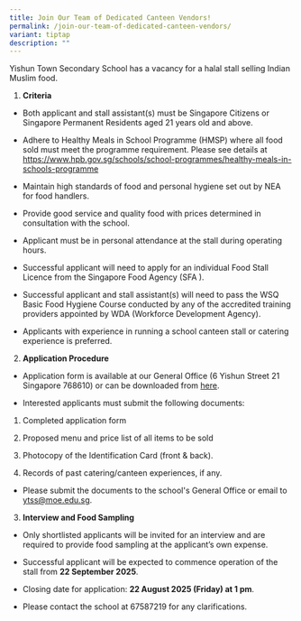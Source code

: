 ```yaml
---
title: Join Our Team of Dedicated Canteen Vendors!
permalink: /join-our-team-of-dedicated-canteen-vendors/
variant: tiptap
description: ""
---
```

<p>Yishun Town Secondary School has a vacancy for a halal stall selling Indian
Muslim food.</p>
<ol data-tight="true" class="tight">
<li>
<p><strong>Criteria</strong>
</p>
</li>
</ol>
<ul data-tight="true" class="tight">
<li>
<p>Both applicant and stall assistant(s) must be Singapore Citizens or Singapore
Permanent Residents aged 21 years old and above.</p>
</li>
<li>
<p>Adhere to Healthy Meals in School Programme (HMSP) where all food sold
must meet the programme requirement. Please see details at <a href="https://www.hpb.gov.sg/schools/school-programmes/healthy-meals-in-schools-programme" rel="noopener noreferrer nofollow" target="_blank">https://www.hpb.gov.sg/schools/school-programmes/healthy-meals-in-schools-programme</a>
</p>
</li>
<li>
<p>Maintain high standards of food and personal hygiene set out by NEA for
food handlers.</p>
</li>
<li>
<p>Provide good service and quality food with prices determined in consultation
with the school.</p>
</li>
<li>
<p>Applicant must be in personal attendance at the stall during operating
hours.</p>
</li>
<li>
<p>Successful applicant will need to apply for an individual Food Stall Licence
from the Singapore Food Agency (SFA ).</p>
</li>
<li>
<p>Successful applicant and stall assistant(s) will need to pass the WSQ
Basic Food Hygiene Course conducted by any of the accredited training providers
appointed by WDA (Workforce Development Agency).</p>
</li>
<li>
<p>Applicants with experience in running a school canteen stall or catering
experience is preferred.</p>
</li>
</ul>
<p></p>
<ol start="2" data-tight="true" class="tight">
<li>
<p><strong>Application Procedure</strong>
</p>
</li>
</ol>
<ul data-tight="true" class="tight">
<li>
<p>Application form is available at our General Office (6 Yishun Street 21
Singapore 768610) or can be downloaded from <a href="/files/canteen_application_form_2023.pdf" rel="noopener noreferrer nofollow" target="_blank">here</a>.</p>
</li>
<li>
<p>Interested applicants must submit the following documents:</p>
</li>
</ul>
<ol data-tight="true" class="tight">
<li>
<p>Completed application form</p>
</li>
<li>
<p>Proposed menu and price list of all items to be sold</p>
</li>
<li>
<p>Photocopy of the Identification Card (front &amp; back).</p>
</li>
<li>
<p>Records of past catering/canteen experiences, if any.</p>
</li>
</ol>
<ul data-tight="true" class="tight">
<li>
<p>Please submit the documents to the school's General Office or email to
<a href="mailto:ytss@moe.edu.sg" rel="noopener noreferrer nofollow" target="_blank">ytss@moe.edu.sg</a>.</p>
</li>
</ul>
<p></p>
<ol start="3" data-tight="true" class="tight">
<li>
<p><strong>Interview and Food Sampling</strong>
</p>
</li>
</ol>
<ul data-tight="true" class="tight">
<li>
<p>Only shortlisted applicants will be invited for an interview and are required
to provide food sampling at the applicant’s own expense.</p>
</li>
<li>
<p>Successful applicant will be expected to commence operation of the stall
from <strong>22 September 2025</strong>.</p>
</li>
<li>
<p>Closing date for application: <strong>22 August 2025 (Friday) at 1 pm</strong>.</p>
</li>
<li>
<p>Please contact the school at 67587219 for any clarifications.</p>
<p></p>
</li>
</ul>
<p></p>